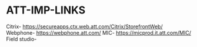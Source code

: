 # ATT-IMP-LINKS
Citrix- https://secureapps.ctx.web.att.com/Citrix/StorefrontWeb/
Webphone- https://webphone.att.com/
MIC- https://micprod.it.att.com/MIC/
Field studio- 
